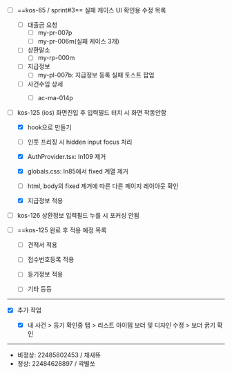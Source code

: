 - [ ] ==kos-65 / sprint#3== 실패 케이스 UI 확인용 수정 목록
	- [ ] 대출금 요청
		- [ ] my-pr-007p
		- [ ] my-pr-006m(실패 케이스 3개)
	- [ ] 상환말소
		- [ ] my-rp-000m
	- [ ] 지급정보
		- [ ] my-pl-007b: 지급정보 등록 실패 토스트 팝업
	- [ ] 사건수임 상세
		- [ ] ac-ma-014p


- [ ] kos-125 (ios) 화면진입 후 입력필드 터치 시 화면 작동안함
	- [x] hook으로 만들기
	- [ ] 인풋 프리징 시 hidden input focus 처리
	- [x] AuthProvider.tsx: ln109 제거
	- [x] globals.css: ln85에서 fixed 계열 제거
	- [ ] html, body의 fixed 제거에 따른 다른 페이지 레이아웃 확인
	- [x] 지급정보 적용


- [ ] kos-126 상환정보 입력필드 누를 시 포커싱 안됨


- [ ] ==kos-125 완료 후 적용 예정 목록
	- [ ] 견적서 적용
	- [ ] 접수번호등록 적용
	- [ ] 등기정보 적용
	- [ ] 기타 등등




















***



- [x] 추가 작업
	- [x] 내 사건 > 등기 확인중 탭 > 리스트 아이템 보더 및 디자인 수정 > 보더 굵기 확인


***

- 비정상: 22485802453 / 채새뜌
- 정상: 22484628897 / 곽별쏘








